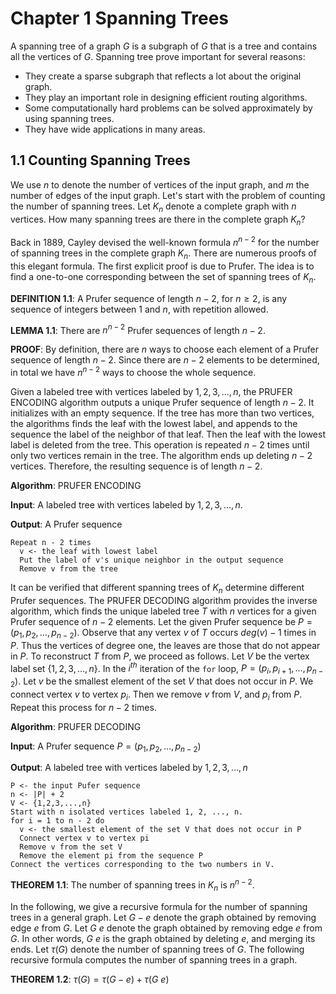 # Chapter 1 Spanning Trees

A spanning tree of a graph $G$ is a subgraph of $G$ that is a tree and
contains all the vertices of $G$. Spanning tree prove important for
several reasons:

+ They create a sparse subgraph that reflects a lot about the original
graph.
+ They play an important role in designing efficient routing algorithms.
+ Some computationally hard problems can be solved approximately by
using spanning trees.
+ They have wide applications in many areas.

## 1.1 Counting Spanning Trees

We use $n$ to denote the number of vertices of the input graph, and $m$
the number of edges of the input graph. Let's start with the problem
of counting the number of spanning trees. Let $K_{n}$ denote a complete
graph with $n$ vertices. How many spanning trees are there in the
complete graph $K_{n}$?

Back in 1889, Cayley devised the well-known formula $n^{n - 2}$ for the
number of spanning trees in the complete graph $K_{n}$. There are
numerous proofs of this elegant formula. The first explicit proof is
due to Prufer. The idea is to find a one-to-one corresponding between
the set of spanning trees of $K_{n}$.

**DEFINITION 1.1**: A Prufer sequence of length $n - 2$, for $n \geq 2$,
is any sequence of integers between 1 and $n$, with repetition allowed.

**LEMMA 1.1**: There are $n^{n-2}$ Prufer sequences of length $n-2$.

**PROOF**: By definition, there are $n$ ways to choose each element of
a Prufer sequence of length $n - 2$. Since there are $n - 2$ elements
to be determined, in total we have $n^{n-2}$ ways to choose the whole
sequence.

Given a labeled tree with vertices labeled by $1,2,3,\dots,n$, the
PRUFER ENCODING algorithm outputs a unique Prufer sequence of length
$n - 2$. It initializes with an empty sequence. If the tree has more
than two vertices, the algorithms finds the leaf with the lowest label,
and appends to the sequence the label of the neighbor of that leaf. Then
the leaf with the lowest label is deleted from the tree. This operation
is repeated $n - 2$ times until only two vertices remain in the tree.
The algorithm ends up deleting $n - 2$ vertices. Therefore, the resulting
sequence is of length $n - 2$.

**Algorithm**: PRUFER ENCODING

**Input**: A labeled tree with vertices labeled by $1,2,3,\dots, n$.

**Output**: A Prufer sequence

```pseudocode
Repeat n - 2 times
  v <- the leaf with lowest label
  Put the label of v's unique neighbor in the output sequence
  Remove v from the tree
```

It can be verified that different spanning trees of $K_{n}$ determine
different Prufer sequences. The PRUFER DECODING algorithm provides
the inverse algorithm, which finds the unique labeled tree $T$ with
$n$ vertices for a given Prufer sequence of $n - 2$ elements. Let the
given Prufer sequence be $P = (p_{1}, p_{2}, \dots, p_{n - 2})$.
Observe that any vertex $v$ of $T$ occurs $deg(v) - 1$ times in $P$.
Thus the vertices of degree one, the leaves are those that do not
appear in $P$. To reconstruct $T$ from $P$, we proceed as follows.
Let $V$ be the vertex label set $\{1,2,3,\dots, n\}$. In the $i^{th}$
iteration of the `for` loop, $P = (p_{i}, p_{i + 1}, \dots, p_{n - 2})$.
Let $v$ be the smallest element of the set $V$ that does not occur in
$P$. We connect vertex $v$ to vertex $p_{i}$. Then we remove $v$ from $V$,
and $p_{i}$ from $P$. Repeat this process for $n - 2$ times.

**Algorithm**: PRUFER DECODING

**Input**: A Prufer sequence $P = (p_{1}, p_{2}, \dots, p_{n - 2})$

**Output**: A labeled tree with vertices labeled by $1,2,3,\dots,n$

```pseudocode
P <- the input Pufer sequence
n <- |P| + 2
V <- {1,2,3,...,n}
Start with n isolated vertices labeled 1, 2, ..., n.
for i = 1 to n - 2 do
  v <- the smallest element of the set V that does not occur in P
  Connect vertex v to vertex pi
  Remove v from the set V
  Remove the element pi from the sequence P
Connect the vertices corresponding to the two numbers in V.
```

**THEOREM 1.1**: The number of spanning trees in $K_{n}$ is $n^{n-2}$.

In the following, we give a recursive formula for the number of spanning
trees in a general graph. Let $G - e$ denote the graph obtained by removing
edge $e$ from $G$. Let $G \ e$ denote the graph obtained by removing edge
$e$ from $G$. In other words, $G \ e$ is the graph obtained by deleting
$e$, and merging its ends. Let $\tau(G)$ denote the number of spanning trees
of $G$. The following recursive formula computes the number of spanning trees
in a graph.

**THEOREM 1.2**: $\tau(G) = \tau(G - e) + \tau(G \ e)$
